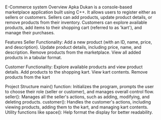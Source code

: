 E-Commerce system
Overview
Apka Dukan is a console-based marketplace application built using C++. It allows users to register either as sellers or customers. Sellers can add products, update product details, or remove products from their inventory. Customers can explore available products, add items to their shopping cart (referred to as 'kart'), and manage their purchases.

Features
Seller Functionality:
Add a new product (with an ID, name, price, and description).
Update product details, including price, name, and description.
Remove products from the marketplace.
View all added products in a tabular format.

Customer Functionality:
Explore available products and view product details.
Add products to the shopping kart.
View kart contents.
Remove products from the kart

Project Structure
main() function: Initializes the program, prompts the user to choose their role (seller or customer), and manages overall control flow.
seller(): Manages all the seller's actions, such as adding, modifying, and deleting products.
customer(): Handles the customer's actions, including viewing products, adding them to the kart, and managing kart contents.
Utility functions like space(): Help format the display for better readability.
